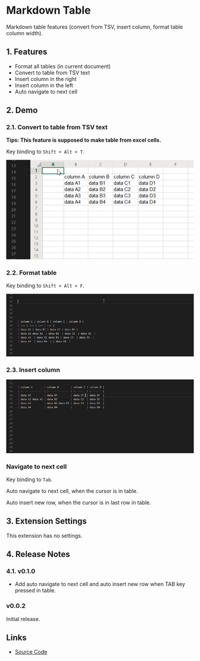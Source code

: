 # Markdown Table

Markdown table features (convert from TSV, insert column, format table column width).

## 1. Features

- Format all tables (in current document)
- Convert to table from TSV text
- Insert column in the right
- Insert column in the left
- Auto navigate to next cell 

## 2. Demo

### 2.1. Convert to table from TSV text

**Tips: This feature is supposed to make table from excel cells.**

Key binding to `Shift + Alt + T`.

![convert](images/table_from_excel.gif)

### 2.2. Format table

Key binding to `Shift + Alt + F`.

![formattable](images/format_table.gif)

### 2.3. Insert column

![insert](images/insert.gif)

### Navigate to next cell

Key binding to `Tab`.

Auto navigate to next cell, when the cursor is in table.



Auto insert new row, when the cursor is in last row in table.


## 3. Extension Settings

This extension has no settings.

## 4. Release Notes

### 4.1. v0.1.0

- Add auto navigate to next cell and auto insert new row when TAB key pressed in table.

### v0.0.2

Initial release.

## Links

- [Source Code](https://github.com/takumisoft68/vscode-markdown-table)
